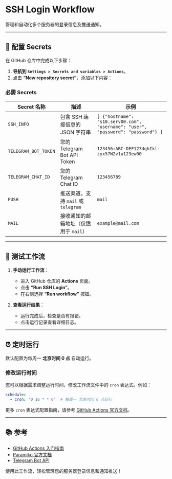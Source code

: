 # SSH Login Workflow

管理和自动化多个服务器的登录信息及推送通知。

---

## 🌟 配置 Secrets

在 GitHub 仓库中完成以下步骤：

1. **导航到 `Settings > Secrets and variables > Actions`**。
2. 点击 **“New repository secret”**，添加以下内容：

### 必需 Secrets

| Secret 名称            | 描述                                    | 示例                                   |
|-------------------------|-----------------------------------------|----------------------------------------|
| `SSH_INFO`             | 包含 SSH 连接信息的 JSON 字符串        | `[ {"hostname": "s10.serv00.com", "username": "user", "password": "password"} ]` |
| `TELEGRAM_BOT_TOKEN`   | 您的 Telegram Bot API Token            | `123456:ABC-DEF1234ghIkl-zyx57W2v1u123ew00` |
| `TELEGRAM_CHAT_ID`     | 您的 Telegram Chat ID                  | `123456789`                            |
| `PUSH`                 | 推送渠道，支持 `mail` 或 `telegram`    | `mail`                                 |
| `MAIL`                 | 接收通知的邮箱地址（仅适用于 `mail`） | `example@mail.com`                     |

---

## 🚀 测试工作流

1. **手动运行工作流**：
   - 进入 GitHub 仓库的 **Actions** 页面。
   - 点击 **“Run SSH Login”**。
   - 在右侧选择 **“Run workflow”** 按钮。

2. **查看运行结果**：
   - 运行完成后，检查是否有报错。
   - 点击运行记录查看详细日志。

---

## ⏰ 定时运行

默认配置为每周一 **北京时间 0 点** 自动运行。

### 修改运行时间

您可以根据需求调整运行时间，修改工作流文件中的 `cron` 表达式。例如：
```yaml
schedule:
  - cron: '0 16 * * 0'  # 每周一 北京时间 0 点运行
```

更多 `cron` 表达式配置指南，请参考 [GitHub Actions 官方文档](https://docs.github.com/en/actions/learn-github-actions/events-that-trigger-workflows#schedule)。

---

## 📚 参考

- [GitHub Actions 入门指南](https://docs.github.com/en/actions)
- [Paramiko 官方文档](https://docs.paramiko.org/)
- [Telegram Bot API](https://core.telegram.org/bots/api)

使用此工作流，轻松管理您的服务器登录信息和通知推送！

